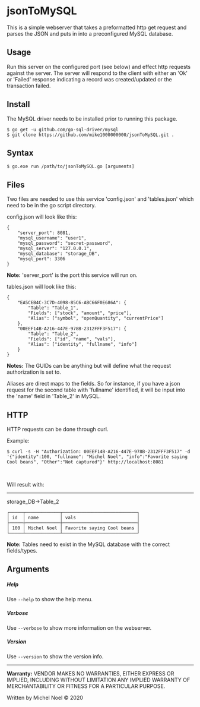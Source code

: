 # jsonToMySQL 

This is a simple webserver that takes a preformatted http get request and parses the JSON and puts in into a preconfigured MySQL database.
&nbsp;

## Usage
Run this server on the configured port (see below) and effect http requests against the server. The server will respond to the client with either an 'Ok' or 'Failed' response indicating a record was created/updated or the transaction failed. 
&nbsp;

## Install

The MySQL driver needs to be installed prior to running this package. 
```
$ go get -u github.com/go-sql-driver/mysql
$ git clone https://github.com/mike1000000000/jsonToMySQL.git .
```

## Syntax
```
$ go.exe run /path/to/jsonToMySQL.go [arguments]
```

## Files
Two files are needed to use this service 'config.json' and 'tables.json' which need to be in the go script directory.

config.json will look like this:
```
{
    "server_port": 8081,
    "mysql_username": "user1",
    "mysql_password": "secret-password",
    "mysql_server": "127.0.0.1",
    "mysql_database": "storage_DB",
    "mysql_port": 3306
}
```
**Note:** 'server_port' is the port this service will run on.
&nbsp;  

tables.json will look like this:
```
{
    "EA5CEB4C-3C7D-4098-85C6-ABC66F0E686A": {
        "Table": "Table_1",
        "Fields": ["stock", "amount", "price"],
        "Alias": ["symbol", "openQuantity", "currentPrice"]
    },
    "00EEF14B-A216-447E-978B-2312FFF3F517": {
        "Table": "Table_2",
        "Fields": ["id", "name", "vals"],
        "Alias": ["identity", "fullname", "info"]
    }
}
```
**Notes:** 
The GUIDs can be anything but will define what the request authorization is set to.

Aliases are direct maps to the fields. So for instance, if you have a json request for
the second table with 'fullname' identified, it will be input into the 'name' field
in 'Table_2' in MySQL.


## HTTP
HTTP requests can be done through curl.

Example:
```
$ curl -s -H "Authorization: 00EEF14B-A216-447E-978B-2312FFF3F517" -d '{"identity":100, "fullname": "Michel Noel", "info":"Favorite saying Cool beans", "Other":"Not captured"}' http://localhost:8081
```
&nbsp;

Will result with:
___
storage_DB->Table_2
```
┌─────┬─────────────┬────────────────────────────┐
│ id  │ name        │ vals                       │
├─────┼─────────────┼────────────────────────────┤
│ 100 │ Michel Noel │ Favorite saying Cool beans │
└─────┴─────────────┴────────────────────────────┘
```
**Note:** Tables need to exist in the MySQL database with the correct fields/types. 

## Arguments

##### Help
Use `--help` to show the help menu.

##### Verbose
Use `--verbose` to show more information on the webserver.

##### Version
Use `--version` to show the version info.

---

**Warranty:**
VENDOR MAKES NO WARRANTIES, EITHER EXPRESS OR IMPLIED, INCLUDING WITHOUT LIMITATION ANY IMPLIED WARRANTY OF MERCHANTABILITY OR FITNESS FOR A PARTICULAR PURPOSE.

Written by Michel Noel © 2020
